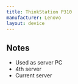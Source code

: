 ```yaml
---
title: ThinkStation P310
manufacturer: Lenovo
layout: device
---
```


## Notes

-   Used as server PC
-   4th server
-   Current server
